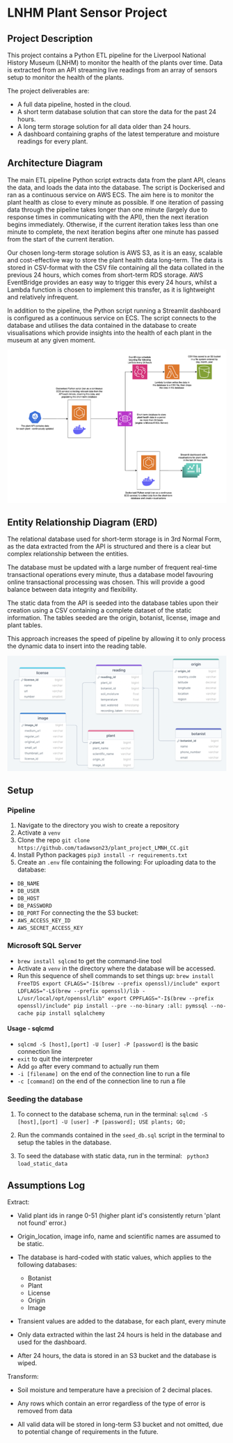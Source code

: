 # LNHM Plant Sensor Project

## Project Description
This project contains a Python ETL pipeline for the Liverpool National History Museum (LNHM) to monitor the health of the plants over time. Data is extracted from an API streaming live readings from an array of sensors setup to monitor the health of the plants.

The project deliverables are:
- A full data pipeline, hosted in the cloud.
- A short term database solution that can store the data for the past 24 hours.
- A long term storage solution for all data older than 24 hours.
- A dashboard containing graphs of the latest temperature and moisture readings for every plant.

## Architecture Diagram

The main ETL pipeline Python script extracts data from the plant API, cleans the data, and loads the data into the database. The script is Dockerised and ran as a continuous service on AWS ECS. The aim here is to monitor the plant health as close to every minute as possible. If one iteration of passing data through the pipeline takes longer than one minute (largely due to response times in communicating with the API), then the next iteration begins immediately. Otherwise, if the current iteration takes less than one minute to complete, the next iteration begins after one minute has passed from the start of the current iteration.

Our chosen long-term storage solution is AWS S3, as it is an easy, scalable and cost-effective way to store the plant health data long-term. The data is stored in CSV-format with the CSV file containing all the data collated in the previous 24 hours, which comes from short-term RDS storage. AWS EventBridge provides an easy way to trigger this every 24 hours, whilst a Lambda function is chosen to implement this transfer, as it is lightweight and relatively infrequent.

In addition to the pipeline, the Python script running a Streamlit dashboard is configured as a continuous service on ECS. The script connects to the database and utilises the data contained in the database to create visualisations which provide insights into the health of each plant in the museum at any given moment.

![Architecture Diagram](architecture_diagram.png)

## Entity Relationship Diagram (ERD)

The relational database used for short-term storage is in 3rd Normal Form, as the data extracted from the API is structured and there is a clear but complex relationship between the entities.

The database must be updated with a large number of frequent real-time transactional operations every minute, thus a database model favouring online transactional processing was chosen. This will provide a good balance between data integrity and flexibility.

The static data from the API is seeded into the database tables upon their creation using a CSV containing a complete dataset of the static information. The tables seeded are the origin, botanist, license, image and plant tables.

This approach increases the speed of pipeline by allowing it to only process the dynamic data to insert into the reading table.

![Alt text](erd_diagram.png)

## Setup

### Pipeline

1. Navigate to the directory you wish to create a repository
2. Activate a `venv`
3. Clone the repo
`git clone https://github.com/tadawson23/plant_project_LMNH_CC.git`
4. Install Python packages
`pip3 install -r requirements.txt`
5. Create an `.env` file containing the following:
For uploading data to the database:
- `DB_NAME`
- `DB_USER`
- `DB_HOST`
- `DB_PASSWORD`
- `DB_PORT`
For connecting the the S3 bucket:
- `AWS_ACCESS_KEY_ID`
- `AWS_SECRET_ACCESS_KEY`


### Microsoft SQL Server

- `brew install sqlcmd` to get the command-line tool
- Activate a `venv` in the directory where the database will be accessed.
- Run this sequence of shell commands to set things up:
`brew install FreeTDS
export CFLAGS="-I$(brew --prefix openssl)/include"
export LDFLAGS="-L$(brew --prefix openssl)/lib -L/usr/local/opt/openssl/lib"
export CPPFLAGS="-I$(brew --prefix openssl)/include"
pip install --pre --no-binary :all: pymssql --no-cache
pip install sqlalchemy`

#### Usage - sqlcmd
- `sqlcmd -S [host],[port] -U [user] -P [password]` is the basic connection line
- `exit` to quit the interpreter
- Add `go` after every command to actually run them
- `-i [filename] `on the end of the connection line to run a file
- `-c [command]` on the end of the connection line to run a file

### Seeding the database

1. To connect to the database schema, run in the terminal:
`sqlcmd -S [host],[port] -U [user] -P [password];
USE plants;
GO;
`
2. Run the commands contained in the `seed_db.sql` script in the terminal to setup the tables in the database.

2. To seed the database with static data, run in the terminal:
` python3 load_static_data`

## Assumptions Log

Extract:
- Valid plant ids in range 0-51 (higher plant id's consistently return 'plant not found' error.)
- Origin_location, image info, name and scientific names are assumed to be static.

- The database is hard-coded with static values, which applies to the following databases:
  - Botanist
  - Plant
  - License
  - Origin
  - Image

- Transient values are added to the database, for each plant, every minute
- Only data extracted within the last 24 hours is held in the database and used for the dashboard.
- After 24 hours, the data is stored in an S3 bucket and the database is wiped.

Transform:
- Soil moisture and temperature have a precision of 2 decimal places.
- Any rows which contain an error regardless of the type of error is removed from data

- All valid data will be stored in long-term S3 bucket and not omitted, due to potential change of requirements in the future.
